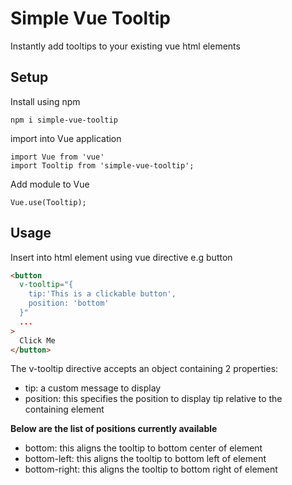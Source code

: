 # Simple Vue Tooltip

Instantly add tooltips to your existing vue html elements

## Setup
Install using npm
```
npm i simple-vue-tooltip
```

import into Vue application
```
import Vue from 'vue'
import Tooltip from 'simple-vue-tooltip';
```

Add module to Vue
```
Vue.use(Tooltip);
```

## Usage
Insert into html element using vue directive e.g button
```html
<button
  v-tooltip="{
    tip:'This is a clickable button',
    position: 'bottom'
  }"
  ...
>
  Click Me
</button>
```

The v-tooltip directive accepts an object containing 2 properties:
* tip: a custom message to display
* position: this specifies the position to display tip relative to the containing element

**Below are the list of positions currently available**
* bottom: this aligns the tooltip to bottom center of element
* bottom-left: this aligns the tooltip to bottom left of element
* bottom-right: this aligns the tooltip to bottom right of element

